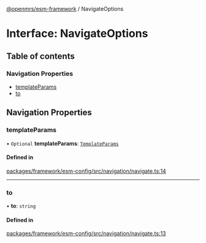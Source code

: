 [@openmrs/esm-framework](../API.md) / NavigateOptions

# Interface: NavigateOptions

## Table of contents

### Navigation Properties

- [templateParams](NavigateOptions.md#templateparams)
- [to](NavigateOptions.md#to)

## Navigation Properties

### templateParams

• `Optional` **templateParams**: [`TemplateParams`](../API.md#templateparams)

#### Defined in

[packages/framework/esm-config/src/navigation/navigate.ts:14](https://github.com/openmrs/openmrs-esm-core/blob/master/packages/framework/esm-config/src/navigation/navigate.ts#L14)

___

### to

• **to**: `string`

#### Defined in

[packages/framework/esm-config/src/navigation/navigate.ts:13](https://github.com/openmrs/openmrs-esm-core/blob/master/packages/framework/esm-config/src/navigation/navigate.ts#L13)
